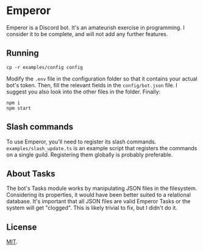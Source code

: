 # Emperor

Emperor is a Discord bot. It's an amateurish exercise in programming. I consider
it to be complete, and will not add any further features. 

## Running

```
cp -r examples/config config
```

Modify the `.env` file in the configuration folder so that it contains your
actual bot's token. Then, fill the relevant fields in the `config/bot.json`
file. I suggest you also look into the other files in the folder. Finally:

```
npm i
npm start
```

## Slash commands

To use Emperor, you'll need to register its slash commands.
`examples/slash_update.ts` is an example script that registers the commands on a
single guild. Registering them globally is probably preferable.

## About Tasks

The bot's Tasks module works by manipulating JSON files in the filesystem.
Considering its properties, it would have been better suited to a relational
database. It's important that all JSON files are valid Emperor Tasks or the
system will get "clogged". This is likely trivial to fix, but I didn't do it.

## License

[MIT](https://spdx.org/licenses/MIT.html).
